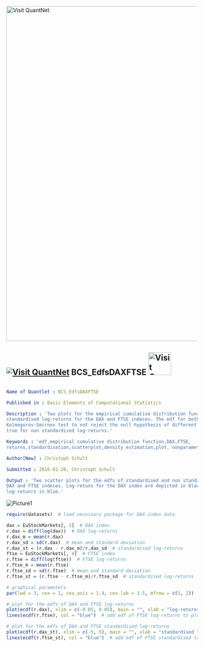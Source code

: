 
[<img src="https://github.com/QuantLet/Styleguide-and-FAQ/blob/master/pictures/banner.png" width="880" alt="Visit QuantNet">](http://quantlet.de/index.php?p=info)

## [<img src="https://github.com/QuantLet/Styleguide-and-Validation-procedure/blob/master/pictures/qloqo.png" alt="Visit QuantNet">](http://quantlet.de/) **BCS_EdfsDAXFTSE** [<img src="https://github.com/QuantLet/Styleguide-and-Validation-procedure/blob/master/pictures/QN2.png" width="60" alt="Visit QuantNet 2.0">](http://quantlet.de/d3/ia)

```yaml

Name of Quantlet : BCS_EdfsDAXFTSE

Published in : Basic Elements of Computational Statistics

Description : 'Two plots for the empirical cumulative distribution function standardised and not
standardised log-returns for the DAX and FTSE indeces. The edf for both is close enough for the
Kolmogorov-Smirnov test to not reject the null hypothesis of different distributions. This is not
true for non standardised log-returns.'

Keywords : 'edf,empirical cumulative distribution function,DAX,FTSE,
returns,standardisation,scatterplot,density estimation,plot, nonparametric'

Author[New] : Christoph Schult

Submitted : 2016-01-28, Christoph Schult

Output : 'Two scatter plots for the edfs of standardised and non standardised log-retunrs of the
DAX and FTSE indeces. Log-retuns for the DAX index are depicted in black and the FTSE index
log-retunrs in blue.'

```

![Picture1](BCS_EdfsDAXFTSE.png)


```r
require(datasets)  # load necessary package for DAX index data

dax = EuStockMarkets[, 1]  # DAX index
r.dax = diff(log(dax))  # DAX log-returns
r.dax_m = mean(r.dax)
r.dax_sd = sd(r.dax)  # mean and standard deviation
r.dax_st = (r.dax - r.dax_m)/r.dax_sd  # standardised log-returns
ftse = EuStockMarkets[, 4]  # FTSE index
r.ftse = diff(log(ftse))  # FTSE log-returns
r.ftse_m = mean(r.ftse)
r.ftse_sd = sd(r.ftse)  # mean and standard deviation
r.ftse_st = (r.ftse - r.ftse_m)/r.ftse_sd  # standardised log-returns

# graphical parameters
par(lwd = 3, cex = 1, cex.axis = 1.4, cex.lab = 1.5, mfrow = c(1, 2))

# plot for the edfs of DAX and FTSE log-returns
plot(ecdf(r.dax), xlim = c(-0.05, 0.05), main = "", xlab = "log-returns", ylab = "edf of log-returns")
lines(ecdf(r.ftse), col = "blue")  # add edf of FTSE log-returns to plot

# plot for the edfs of DAX and FTSE standardised log-returns
plot(ecdf(r.dax_st), xlim = c(-5, 5), main = "", xlab = "standardised log-returns", ylab = "edf of standardised log-returns")
lines(ecdf(r.ftse_st), col = "blue")  # add edf of FTSE standardised log-returns to plot
```
